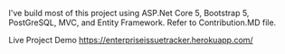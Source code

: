 I've build most of this project using ASP.Net Core 5, Bootstrap 5, PostGreSQL, MVC, and Entity Framework. Refer to Contribution.MD file.


Live Project Demo
https://enterpriseissuetracker.herokuapp.com/
